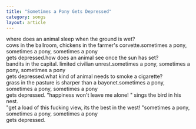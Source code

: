 ```yaml
---
title: "Sometimes a Pony Gets Depressed"
category: songs
layout: article
---
```


where does an animal sleep when the ground is wet?  
cows in the ballroom, chickens in the farmer's corvette.sometimes a pony, sometimes a pony, sometimes a pony  
gets depressed.how does an animal see once the sun has set?  
bandits in the capital. limited civilian unrest.sometimes a pony, sometimes a pony, sometimes a pony  
gets depressed.what kind of animal needs to smoke a cigarette?  
grass in the pasture is sharper than a bayonet.sometimes a pony, sometimes a pony, sometimes a pony  
gets depressed. "happiness won't leave me alone! " sings the bird in his nest.  
"get a load of this fucking view, its the best in the west! "sometimes a pony, sometimes a pony, sometimes a pony  
gets depressed.
